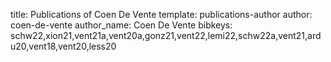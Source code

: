 title: Publications of Coen De Vente
template: publications-author
author: coen-de-vente
author_name: Coen De Vente
bibkeys: schw22,xion21,vent21a,vent20a,gonz21,vent22,lemi22,schw22a,vent21,ardu20,vent18,vent20,less20